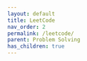 ```yaml
---
layout: default
title: LeetCode
nav_order: 2
permalink: /leetcode/
parent: Problem Solving
has_children: true
---
```

